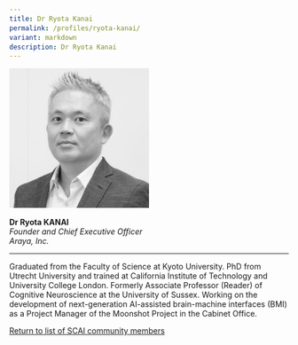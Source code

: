 ```yaml
---
title: Dr Ryota Kanai
permalink: /profiles/ryota-kanai/
variant: markdown
description: Dr Ryota Kanai
---
```

<div style="width:50%"><img src="/images/People/ryota_kanai.jpeg" alt="Dr Ryota Kanai"></div>

**Dr Ryota KANAI**<br>*Founder and Chief Executive Officer*<br>*Araya, Inc.*<br>

---

Graduated from the Faculty of Science at Kyoto University. PhD from Utrecht University and trained at California Institute of Technology and University College London. Formerly Associate Professor (Reader) of Cognitive Neuroscience at the University of Sussex. Working on the development of next-generation AI-assisted brain-machine interfaces (BMI) as a Project Manager of the Moonshot Project in the Cabinet Office.

[Return to list of SCAI community members](/community)